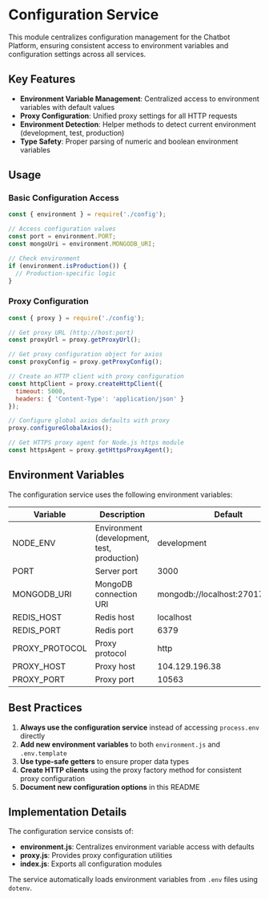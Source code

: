 # Configuration Service

This module centralizes configuration management for the Chatbot Platform, ensuring consistent access to environment variables and configuration settings across all services.

## Key Features

- **Environment Variable Management**: Centralized access to environment variables with default values
- **Proxy Configuration**: Unified proxy settings for all HTTP requests
- **Environment Detection**: Helper methods to detect current environment (development, test, production)
- **Type Safety**: Proper parsing of numeric and boolean environment variables

## Usage

### Basic Configuration Access

```javascript
const { environment } = require('./config');

// Access configuration values
const port = environment.PORT;
const mongoUri = environment.MONGODB_URI;

// Check environment
if (environment.isProduction()) {
  // Production-specific logic
}
```

### Proxy Configuration

```javascript
const { proxy } = require('./config');

// Get proxy URL (http://host:port)
const proxyUrl = proxy.getProxyUrl();

// Get proxy configuration object for axios
const proxyConfig = proxy.getProxyConfig();

// Create an HTTP client with proxy configuration
const httpClient = proxy.createHttpClient({
  timeout: 5000,
  headers: { 'Content-Type': 'application/json' }
});

// Configure global axios defaults with proxy
proxy.configureGlobalAxios();

// Get HTTPS proxy agent for Node.js https module
const httpsAgent = proxy.getHttpsProxyAgent();
```

## Environment Variables

The configuration service uses the following environment variables:

| Variable | Description | Default |
|----------|-------------|---------|
| NODE_ENV | Environment (development, test, production) | development |
| PORT | Server port | 3000 |
| MONGODB_URI | MongoDB connection URI | mongodb://localhost:27017/chatbots |
| REDIS_HOST | Redis host | localhost |
| REDIS_PORT | Redis port | 6379 |
| PROXY_PROTOCOL | Proxy protocol | http |
| PROXY_HOST | Proxy host | 104.129.196.38 |
| PROXY_PORT | Proxy port | 10563 |

## Best Practices

1. **Always use the configuration service** instead of accessing `process.env` directly
2. **Add new environment variables** to both `environment.js` and `.env.template`
3. **Use type-safe getters** to ensure proper data types
4. **Create HTTP clients** using the proxy factory method for consistent proxy configuration
5. **Document new configuration options** in this README

## Implementation Details

The configuration service consists of:

- **environment.js**: Centralizes environment variable access with defaults
- **proxy.js**: Provides proxy configuration utilities
- **index.js**: Exports all configuration modules

The service automatically loads environment variables from `.env` files using `dotenv`.

